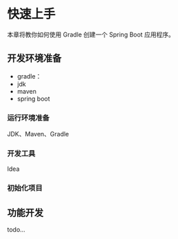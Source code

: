 # 快速上手

本章将教你如何使用  Gradle 创建一个 Spring Boot 应用程序。

## 开发环境准备

- gradle： 
- jdk
- maven
- spring boot

### 运行环境准备
JDK、Maven、Gradle

### 开发工具
Idea

### 初始化项目

## 功能开发

todo...

